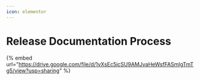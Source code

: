 ```yaml
---
icon: elementor
---
```


# Release Documentation Process



{% embed url="https://drive.google.com/file/d/1vXsEc5icSU9AMJvaHeWsfFASmlgTmTg5/view?usp=sharing" %}
